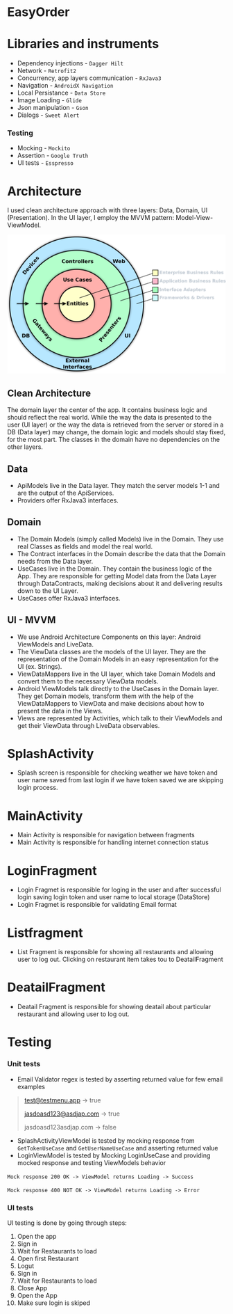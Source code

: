 # EasyOrder

# Libraries and instruments

- Dependency injections - `Dagger Hilt`
- Network - `Retrofit2`
- Concurrency, app layers communication - `RxJava3`
- Navigation - `AndroidX Navigation`
- Local Persistance - `Data Store`
- Image Loading - `Glide`
- Json manipulation - `Gson`
- Dialogs - `Sweet Alert`

### Testing
- Mocking - `Mockito`
- Assertion - `Google Truth`
- UI tests - `Esspresso`

# Architecture

I used clean architecture approach with three layers: Data, Domain, UI (Presentation). In the UI layer, I employ the
MVVM pattern: Model-View-ViewModel.

![alt text](images/android_app_architecture.png)

## Clean Architecture
The domain layer the center of the app. It contains business logic and should reflect the real world.
While the way the data is presented to the user (UI layer) or the way the data is retrieved from the server or stored in a DB (Data layer) may change, the domain logic and models should stay fixed, for the most part.
The classes in the domain have no dependencies on the other layers.

## Data
- ApiModels live in the Data layer. They match the server models 1-1 and are the output of the ApiServices.
- Providers offer RxJava3 interfaces.

## Domain
- The Domain Models (simply called Models) live in the Domain. They use real Classes as fields and model the real world.
- The Contract interfaces in the Domain describe the data that the Domain needs from the Data layer.
- UseCases live in the Domain. They contain the business logic of the App. They are responsible for getting Model data from the Data Layer through DataContracts, making decisions about it and delivering results down to the UI Layer.
- UseCases offer RxJava3 interfaces.

## UI - MVVM
- We use Android Architecture Components on this layer: Android ViewModels and LiveData.
- The ViewData classes are the models of the UI layer. They are the representation of the Domain Models in an easy representation for the UI (ex. Strings).
- ViewDataMappers live in the UI layer, which take Domain Models and convert them to the necessary ViewData models.
- Android ViewModels talk directly to the UseCases in the Domain layer. They get Domain models, transform them with the help of the ViewDataMappers to ViewData and make decisions about how to present the data in the Views.
- Views are represented by Activities, which talk to their ViewModels and get their ViewData through LiveData observables.


# SplashActivity
* Splash screen is responsible for checking weather we have token and user name saved from last login if we have token saved we are skipping login process.

# MainActivity
* Main Activity is responsible for navigation between fragments
* Main Activity is responsible for handling internet connection status


# LoginFragment
* Login Fragmet is responsible for loging in the user and after successful login saving login token and user name to local storage (DataStore) 
* Login Fragmet is responsible for validating Email format

# Listfragment
* List Fragment is responsible for showing all restaurants and allowing user to log out. Clicking on restaurant item takes tou to DeatailFragment

# DeatailFragment
* Deatail Fragment is responsible for showing deatail about particular restaurant and allowing user to log out.

# Testing

### Unit tests
* Email Validator regex is tested by asserting returned value for few email examples 
>test@testmenu.app -> true
>
>jasdoasd123@asdjap.com -> true
>
>jasdoasd123asdjap.com -> false
>
* SplashActivityViewModel is tested by mocking response from `GetTokenUseCase` and `GetUserNameUseCase` and asserting returned value
* LoginViewModel is tested by Mocking LoginUseCase and providing mocked response and testing ViewModels behavior

`Mock response 200 OK -> ViewModel returns Loading -> Success`

`Mock response 400 NOT OK -> ViewModel returns Loading -> Error`

### UI tests

UI testing is done by going through steps:
1. Open the app
1. Sign in
1. Wait for Restaurants to load
1. Open first Restaurant 
1. Logut
1. Sign in
1. Wait for Restaurants to load
1. Close App
1. Open the App
1. Make sure login is skiped
